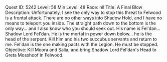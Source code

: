Quest ID: 5242
Level: 58
Min Level: 48
Race: nil
Title: A Final Blow
Description: Unfortunately, I see the only way to stop this threat to Felwood is a frontal attack. There are no other ways into Shadow Hold, and I have no means to teleport you inside. The straight path down to the bottom is the only way... and I also know who you should seek out. His name is Fel'dan... Shadow Lord Fel'dan. He is the mortal in power down below... he is the head of the serpent. Kill him and his two succubus servants and return to me. Fel'dan is the one making pacts with the Legion. He must be stopped.
Objective: Kill Moora and Salia, and bring Shadow Lord Fel'dan's Head to Greta Mosshoof in Felwood.
